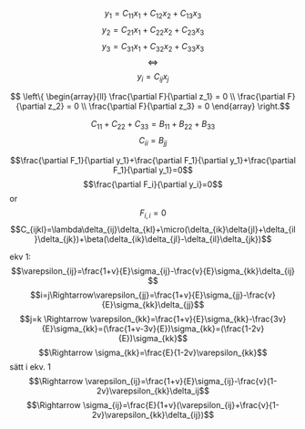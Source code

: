 $$y_1=C_{11}x_1+C_{12}x_2+C_{13}x_3$$
$$y_2=C_{21}x_1+C_{22}x_2+C_{23}x_3$$
$$y_3=C_{31}x_1+C_{32}x_2+C_{33}x_3$$
$$\Leftrightarrow$$
$$y_i=C_{ij}x_j$$

$$
\left\{
	\begin{array}{ll}
		\frac{\partial F}{\partial z_1} = 0 \\
		\frac{\partial F}{\partial z_2} = 0 \\
		\frac{\partial F}{\partial z_3} = 0 
	\end{array}
\right.$$


$$C_{11}+C_{22}+C_{33}=B_{11}+B_{22}+B_{33}$$
$$C_{ii}=B_{jj}$$

$$\frac{\partial F_1}{\partial y_1}+\frac{\partial F_1}{\partial y_1}+\frac{\partial F_1}{\partial y_1}=0$$
$$\frac{\partial F_i}{\partial y_i}=0$$ or $$F_{i,i}=0$$
$$C_{ijkl}=\lambda\delta_{ij}\delta_{kl}+\micro(\delta_{ik}\delta{jl}+\delta_{il}\delta_{jk})+\beta(\delta_{ik}\delta_{jl}-\delta_{il}\delta_{jk})$$



ekv 1:
$$\varepsilon_{ij}=\frac{1+v}{E}\sigma_{ij}-\frac{v}{E}\sigma_{kk}\delta_{ij} $$
$$i=j\Rightarrow\varepsilon_{jj}=\frac{1+v}{E}\sigma_{jj}-\frac{v}{E}\sigma_{kk}\delta_{jj}$$
$$j=k \Rightarrow \varepsilon_{kk}=\frac{1+v}{E}\sigma_{kk}-\frac{3v}{E}\sigma_{kk}=(\frac{1+v-3v}{E})\sigma_{kk}=(\frac{1-2v}{E})\sigma_{kk}$$
$$\Rightarrow \sigma_{kk}=\frac{E}{1-2v}\varepsilon_{kk}$$
sätt i ekv. 1
$$\Rightarrow \varepsilon_{ij}=\frac{1+v}{E}\sigma_{ij}-\frac{v}{1-2v}\varepsilon_{kk}\delta_ij$$
$$\Rightarrow \sigma_{ij}=\frac{E}{1+v}(\varepsilon_{ij}+\frac{v}{1-2v}\varepsilon_{kk}\delta_{ij})$$


